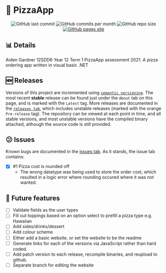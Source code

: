 # :pizza: PizzaApp
<div id="badges" align="center">
    <img src="https://img.shields.io/github/last-commit/aiden2480/12A1-PizzaApp?color=8e0000&logoColor=23272A&style=flat-square" alt="GitHub last commit" />
    <img src="https://img.shields.io/github/commit-activity/m/aiden2480/12A1-PizzaApp?color=dc6c2c&logoColor=23272A&style=flat-square" alt="GitHub commits per month" />
    <img src="https://img.shields.io/github/repo-size/aiden2480/12A1-PizzaApp?color=fc7c04&logoColor=23272A&style=flat-square" alt="GitHub repo size" />
    <a href="https://aiden2480.github.io/12A1-PizzaApp/" target="_blank">
        <img src="https://img.shields.io/badge/website-click%20here-7289DA?color=ffa004&logoColor=23272A&style=flat-square" alt="GitHub pages site" />
    </a>
</div>

## :bar_chart: Details
Aiden Gardner 12SDD6 Year 12 Term 1 PizzaApp assessment 2021.
A pizza ordering app written in visual basic .NET

## :new: Releases
Versions of this project are incremented using [`semantic versioning`](https://semver.org/). The most recent **stable** release can be found just under the `About` tab on this page, and is marked with the `Latest` tag. More releases are documented in the [`releases tab`](https://github.com/aiden2480/12A1-PizzaApp/releases), which includes unstable releases (marked with the orange `Pre-release` tag).
The repository can be viewed at each point in time, and all stable versions, and most unstable versions have the compiled binary attached, although the source code is still provided.

## :confused: Issues
Known bugs are documented in the [issues tab](https://github.com/aiden2480/12A1-PizzaApp/issues?q=is%3Aissue). As it stands, the issue tab contains:
- [x] #1 Pizza cost is rounded off
    - The wrong datatype was being used to store the order cost, which resulted in a logic error where rounding occured where it was not wanted.

## :memo: Future features
- [ ] Validate fields as the user types
- [ ] Fill out toppings based on an option select to prefill a pizza type e.g. Hawaiian
- [ ] Add sides/drinks/dessert
- [ ] Add colour scheme
- [ ] Either add a basic website, or set the website to be the readme
- [ ] Generate links for each of the versions via JavaScript rather than hard coded.
- [ ] Add patch version to each release, recompile binaries, and reupload to github.
- [ ] Separate branch for editing the website
